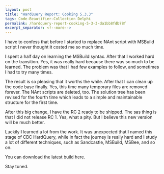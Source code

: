 ```yaml
---
layout: post
title: "HardQuery Report: Cooking 5.3.3"
tags: Code-Beautifier-Collection Delphi
permalink: /hardquery-report-cooking-5-3-3-da1bb8fdb78f
excerpt_separator: <!--more-->
---
```

I have to confess that before I started to replace NAnt script with MSBuild script I never thought it costed me so much time.

I spent a half day on learning the MSBuild syntax. After that I worked hard on the transition. Yes, it was really hard because there was so much to be learned. The problem was that I had few examples to follow, and sometimes I had to try many times.

The result is so pleasing that it worths the while. After that I can clean up the code base finally. Yes, this time many temporary files are removed forever. The NAnt scripts are deleted, too. The solution tree has been revised for the fourth time which leads to a simple and maintainable structure for the first time.
<!--more-->

After this big change, I have the RC 2 ready to be shipped. The sas thing is that I did not release RC 1. Yes, what a pity. But I believe this new version will be much better.

Luckily I learned a lot from the work. It was unexpected that I named this stage of CBC HardQuery, while in fact the journey is really hard and I study a lot of different techniques, such as Sandcastle, MSBuild, MSBee, and so on.

You can download the latest build here.

Stay tuned.
